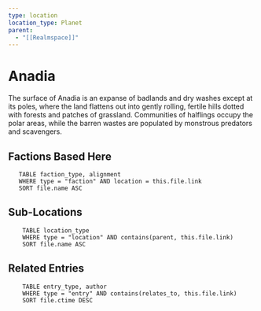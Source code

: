 ```yaml
---
type: location
location_type: Planet
parent:
  - "[[Realmspace]]"
---
```

# **Anadia**

The surface of Anadia is an expanse of badlands and dry washes except at its poles, where the land flattens out into gently rolling, fertile hills dotted with forests and patches of grassland. Communities of halflings occupy the polar areas, while the barren wastes are populated by monstrous predators and scavengers.

<!-- DYNAMIC:related-entries -->

## Factions Based Here

 ```dataview
    TABLE faction_type, alignment
    WHERE type = "faction" AND location = this.file.link
    SORT file.name ASC
 ```

## Sub-Locations

```dataview
    TABLE location_type
    WHERE type = "location" AND contains(parent, this.file.link)
    SORT file.name ASC
```

## Related Entries

```dataview
    TABLE entry_type, author
    WHERE type = "entry" AND contains(relates_to, this.file.link)
    SORT file.ctime DESC
```

<!-- /DYNAMIC -->